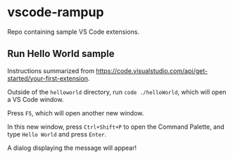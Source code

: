 # vscode-rampup
Repo containing sample VS Code extensions.

## Run Hello World sample
Instructions summarized from https://code.visualstudio.com/api/get-started/your-first-extension.

Outside of the `helloworld` directory, run `code ./helloWorld`, which will open a VS Code window.

Press `F5`, which will open another new window.

In this new window, press `Ctrl+Shift+P` to open the Command Palette, and type `Hello World` and press `Enter`.

A dialog displaying the message will appear!

